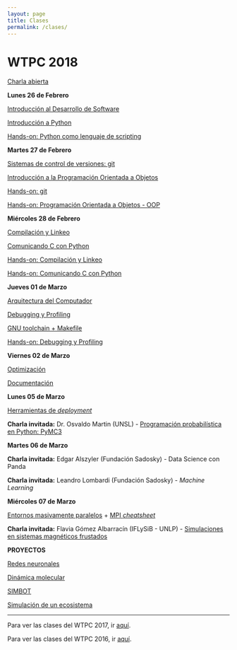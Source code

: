 ```yaml
---
layout: page
title: Clases
permalink: /clases/
---
```


# WTPC 2018

<!--Clases todavía no disponibles. Se irán subiendo a lo largo del workshop-->

[Charla abierta](/clases/2018/charla_abierta.pdf)


**Lunes 26 de Febrero**

[Introducción al Desarrollo de Software](/clases/2018/01_desarrollo_software.pdf)

[Introducción a Python](/clases/2018/02_intro_python.pdf)

[Hands-on: Python como lenguaje de scripting](https://github.com/wtpc/HO-python)



**Martes 27 de Febrero**

[Sistemas de control de versiones: git](/clases/2018/03_git.pdf)

[Introducción a la Programación Orientada a Objetos](/clases/2018/04_oop.pdf)

[Hands-on: git](http://github.com/wtpc/HOgit)

[Hands-on: Programación Orientada a Objetos - OOP](http://github.com/wtpc/HOoop_2018)


**Miércoles 28 de Febrero**

[Compilación y Linkeo](/clases/2018/05_linking_compiled.pdf)

[Comunicando C con Python](/clases/2018/06_linking_python.pdf)

[Hands-on: Compilación y Linkeo](http://github.com/wtpc/HOcompiled)

[Hands-on: Comunicando C con Python](http://github.com/wtpc/HOpython-compiled)


**Jueves 01 de Marzo**

[Arquitectura del Computador](/clases/2018/07_arquitectura.pdf)

[Debugging y Profiling](/clases/2018/08_debug_profile.pdf)

[GNU toolchain + Makefile](/clases/2018/09_gnu_makefile.pdf)

[Hands-on: Debugging y Profiling](http://github.com/wtpc/HOdebug-profile)


**Viernes 02 de Marzo**

[Optimización](/clases/2018/10_optimizacion.pdf)

[Documentación](/clases/2018/11_documentacion.pdf)


**Lunes 05 de Marzo**

[Herramientas de *deployment*](/clases/2018/12_deployment.pdf)

**Charla invitada:** Dr. Osvaldo Martin (UNSL) - [Programación probabilística en Python: PyMC3](/clases/2018/charlas_invitadas/OsvaldoMartin-PyMC3.zip)


**Martes 06 de Marzo**

**Charla invitada:** Edgar Alszyler (Fundación Sadosky) - Data Science con Panda

**Charla invitada:** Leandro Lombardi (Fundación Sadosky) - *Machine Learning*


**Miércoles 07 de Marzo**

[Entornos masivamente paralelos](/clases/2018/13_entornos_masivamente_paralelos.pdf) + [MPI *cheatsheet*](/clases/2018/mpicheatsheet.pdf)

**Charla invitada:** Flavia Gómez Albarracín (IFLySiB - UNLP) - [Simulaciones en sistemas magnéticos frustados](/clases/2018/charlas_invitadas/FlaviaAlbarracin-Simulaciones_en_sistemas_magnéticos_frustados.pdf)


<!--

**Jueves 08 de Marzo**

**Charla invitada:** Natalio Krasnogor (Newcastle University) - *Apps* biologicas: como programar organismos vivos (modelos, herramientas, ejemplos)

**Charla invitada:** Natalio Krasnogor (Newcastle University) - Infraestructuras informaticas para el modelado 3D de colonias bacterianas y avances en la integracion de material biologico al *internet of things*



**Viernes 09 de Marzo**

**Charla invitada:** Alejandro Díaz-Caro (UNQ/CONICET) – Fundamentos de lenguajes de programación cuánticos

**Charla invitada:** Rodrigo Laje (UNQ/CONICET)




-->

**PROYECTOS**

[Redes neuronales](/clases/2018/proyectos/proyecto_redes.pdf)

[Dinámica molecular](/clases/2018/proyectos/proyecto_md.pdf)

[SIMBOT](/clases/2018/proyectos/proyecto_simbot.pdf)

[Simulación de un ecosistema](/clases/2018/proyectos/proyecto_ecosistema.pdf)


---------------------------------
Para ver las clases del WTPC 2017, ir [aquí](/clases/2017/).

Para ver las clases del WTPC 2016, ir [aquí](http://wp.df.uba.ar/wtpc/clases/2017/).

<!---

**Miércoles 08 de Marzo**

[GNU toolchain + Makefile](/clases/2017/13)

[Charla abierta]()



Esteban Mocskos: Computación de Alto Rendimiento: TUPAC
Martes 15 Marzo:

Diego Zea: Desarrollo de paquetes en lenguaje julia

Pablo Mininni: Programación en entornos masivamente paralelos
Miércoles 16 Marzo:

Gonzalo Sosa Rolón: Soluciones para la convivencia entre programadores y científicos

Saif Addin Ellafi: Big Data, Data Wrangling y modelos de riesgo crediticio

Xabier Anduaga | Gastón Romeo: Física de partículas en Wall Street

PabloHE: virtualenv
Jueves 17 Marzo:

PabloA: Herramientas GNU en línea de comandos

Ticiano Torres Peralta:  Multi-Agent Biorobotics Laboratory

Ariel Marín: Sistemas operativos en tiempo real: FreeRTOS
Viernes 18 Marzo:

Franco Bellomo: Simulaciones de MonteCarlo con TEN

Presentaciones de Grupos: Satélites

Presentaciones de Grupos: Pajaritos

Presentaciones de Grupos: Robot

Presentaciones de Grupos: Dinámica
-->
